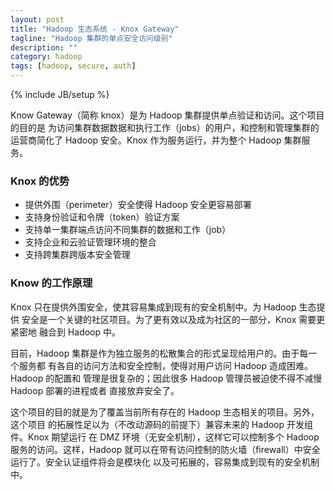 ```yaml
---
layout: post
title: "Hadoop 生态系统 - Knox Gateway"
tagline: "Hadoop 集群的单点安全访问级别"
description: ""
category: hadoop
tags: [hadoop, secure, auth]
---
```

{% include JB/setup %}

Know Gateway（简称 knox）是为 Hadoop 集群提供单点验证和访问。这个项目的目的是
为访问集群数据数据和执行工作（jobs）的用户，和控制和管理集群的运营商简化了
Hadoop 安全。Knox 作为服务运行，并为整个 Hadoop 集群服务。

### Knox 的优势

+ 提供外围（perimeter）安全使得 Hadoop 安全更容易部署
+ 支持身份验证和令牌（token）验证方案
+ 支持单一集群端点访问不同集群的数据和工作（job）
+ 支持企业和云验证管理环境的整合
+ 支持跨集群跨版本安全管理

### Know 的工作原理

Knox 只在提供外围安全，使其容易集成到现有的安全机制中。为 Hadoop 生态提供
安全是一个关键的社区项目。为了更有效以及成为社区的一部分，Knox 需要更紧密地
融合到 Hadoop 中。

目前，Hadoop 集群是作为独立服务的松散集合的形式呈现给用户的。由于每一个服务都
有各自的访问方法和安全控制，使得对用户访问 Hadoop 造成困难。Hadoop 的配置和
管理是很复杂的；因此很多 Hadoop 管理员被迫使不得不减慢 Hadoop 部署的进程或者
直接放弃安全了。

这个项目的目的就是为了覆盖当前所有存在的 Hadoop 生态相关的项目。另外，这个项目
的拓展性足以为（不改动源码的前提下）兼容未来的 Hadoop 开发组件。Knox 期望运行
在 DMZ 环境（无安全机制），这样它可以控制多个 Hadoop 服务的访问。这样，Hadoop
就可以在带有访问控制的防火墙（firewall）中安全运行了。安全认证组件将会是模块化
以及可拓展的，容易集成到现有的安全机制中。






